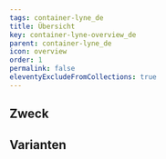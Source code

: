 ```yaml
---
tags: container-lyne_de
title: Übersicht
key: container-lyne-overview_de
parent: container-lyne_de
icon: overview
order: 1
permalink: false
eleventyExcludeFromCollections: true
---
```


## Zweck

## Varianten

